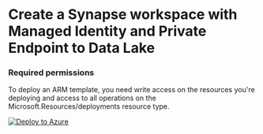 # Create a Synapse workspace with Managed Identity and Private Endpoint to Data Lake

### Required permissions
To deploy an ARM template, you need write access on the resources you're deploying and access to all operations on the Microsoft.Resources/deployments resource type.

[![Deploy to Azure](https://aka.ms/deploytoazurebutton)](https://portal.azure.com/#create/Microsoft.Template/uri/https%3A%2F%2Fraw.githubusercontent.com%2Fmicrosoft%2Fpowercat-automation-kit%2FFlow-byodl%2FAutomationKit_Flow_BYODL%2FControl%2520Center%2FFlow%2520Monitoring%2FFlow%2520Monitoring%2520with%2520Azure%2520Synapse%2520link%2FSynapse-with-managed-identity-azure-template%2Fsynapse-with-mi-private-endpoint.json)
